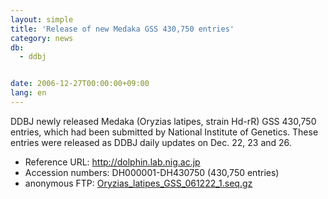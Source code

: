 ```yaml
---
layout: simple
title: 'Release of new Medaka GSS 430,750 entries'
category: news
db:
  - ddbj


date: 2006-12-27T00:00:00+09:00
lang: en
---
```


DDBJ newly released Medaka (Oryzias latipes, strain Hd-rR) GSS 430,750 entries, which had been submitted by National Institute of Genetics. These entries were released as DDBJ daily updates on Dec. 22, 23 and 26.

<ul>
    <li>Reference URL: <a href="http://dolphin.lab.nig.ac.jp">http://dolphin.lab.nig.ac.jp</a></li>
    <li>Accession numbers: DH000001-DH430750 (430,750 entries)</li>
    <li>anonymous FTP: <a href="https://ddbj.nig.ac.jp/public/ddbj_database/mass/Oryzias_latipes_GSS/">Oryzias_latipes_GSS_061222_1.seq.gz</a></li>
</ul>

